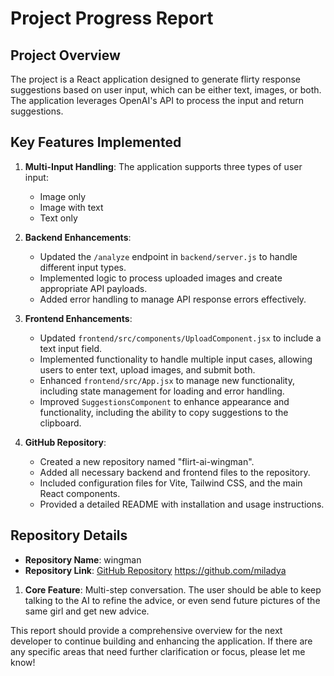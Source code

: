 # Project Progress Report

## Project Overview
The project is a React application designed to generate flirty response suggestions based on user input, which can be either text, images, or both. The application leverages OpenAI's API to process the input and return suggestions.

## Key Features Implemented
1. **Multi-Input Handling**: The application supports three types of user input:
   - Image only
   - Image with text
   - Text only

2. **Backend Enhancements**:
   - Updated the `/analyze` endpoint in `backend/server.js` to handle different input types.
   - Implemented logic to process uploaded images and create appropriate API payloads.
   - Added error handling to manage API response errors effectively.

3. **Frontend Enhancements**:
   - Updated `frontend/src/components/UploadComponent.jsx` to include a text input field.
   - Implemented functionality to handle multiple input cases, allowing users to enter text, upload images, and submit both.
   - Enhanced `frontend/src/App.jsx` to manage new functionality, including state management for loading and error handling.
   - Improved `SuggestionsComponent` to enhance appearance and functionality, including the ability to copy suggestions to the clipboard.

4. **GitHub Repository**:
   - Created a new repository named "flirt-ai-wingman".
   - Added all necessary backend and frontend files to the repository.
   - Included configuration files for Vite, Tailwind CSS, and the main React components.
   - Provided a detailed README with installation and usage instructions.

## Repository Details
- **Repository Name**: wingman
- **Repository Link**: [GitHub Repository](#) https://github.com/miladya
1. **Core Feature**: Multi-step conversation. The user should be able to keep talking to the AI to refine the advice, or even send future pictures of the same girl and get new advice.  

This report should provide a comprehensive overview for the next developer to continue building and enhancing the application. If there are any specific areas that need further clarification or focus, please let me know!

